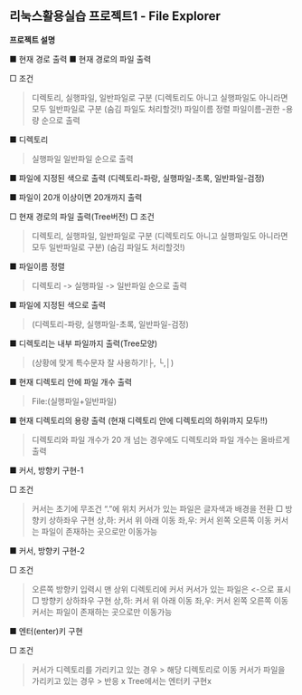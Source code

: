 ## 리눅스활용실습 프로젝트1 - File Explorer

**프로젝트 설명**


■ 현재 경로 출력
■ 현재 경로의 파일 출력

□ 조건
>디렉토리, 실행파일, 일반파일로 구분 (디렉토리도 아니고 실행파일도 아니라면 모두 일반파일로 구분
>(숨김 파일도 처리할것!)
> 파일이름 정렬
>파일이름-권한 -용량 순으로 출력

■ 디렉토리
>실행파일
>일반파일 순으로 출력

■ 파일에 지정된 색으로 출력 (디렉토리-파랑, 실행파일-초록, 일반파일-검정)

■ 파일이 20개 이상이면 20개까지 출력

□ 현재 경로의 파일 출력(Tree버전)
□ 조건
> 디렉토리, 실행파일, 일반파일로 구분 (디렉토리도 아니고 실행파일도 아니라면 모두 일반파일로 구분)
> (숨김 파일도 처리할것!)

■ 파일이름 정렬
> 디렉토리 -> 실행파일 -> 일반파일 순으로 출력

■ 파일에 지정된 색으로 출력 
>(디렉토리-파랑, 실행파일-초록, 일반파일-검정)

■ 디렉토리는 내부 파일까지 출력(Tree모양)
>(상황에 맞게 특수문자 잘 사용하기!├, └,│)

■ 현재 디렉토리 안에 파일 개수 출력
>File:(실행파일+일반파일)

■ 현재 디렉토리의 용량 출력 (현재 디렉토리 안에 디렉토리의 하위까지 모두!!)
>디렉토리와 파일 개수가 20 개 넘는 경우에도 디렉토리와 파일 개수는 올바르게 출력

■ 커서, 방향키 구현-1

□ 조건
> 커서는 초기에 무조건 “.”에 위치
> 커서가 있는 파일은 글자색과 배경을 전환
□ 방향키 상하좌우 구현
> 상,하: 커서 위 아래 이동
> 좌,우: 커서 왼쪽 오른쪽 이동
> 커서는 파일이 존재하는 곳으로만 이동가능

■ 커서, 방향키 구현-2

□ 조건
> 오른쪽 방향키 입력시 맨 상위 디렉토리에 커서
> 커서가 있는 파일은 <-으로 표시
□ 방향키 상하좌우 구현
> 상,하: 커서 위 아래 이동
> 좌,우: 커서 왼쪽 오른쪽 이동
> 커서는 파일이 존재하는 곳으로만 이동가능

■ 엔터(enter)키 구현

□ 조건
> 커서가 디렉토리를 가리키고 있는 경우 > 해당 디렉토리로 이동
> 커서가 파일을 가리키고 있는 경우 > 반응 x
> Tree에서는 엔터키 구현x

